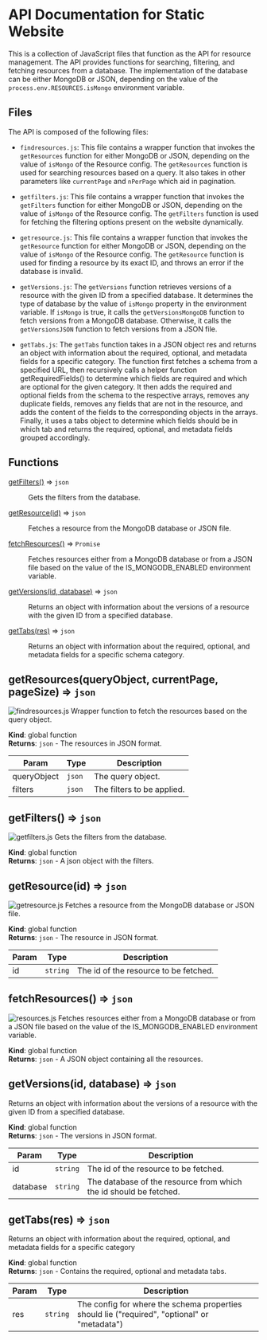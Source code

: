 # API Documentation for Static Website

This is a collection of JavaScript files that function as the API for resource management. The API provides functions for searching, filtering, and fetching resources from a database. The implementation of the database can be either MongoDB or JSON, depending on the value of the `process.env.RESOURCES.isMongo` environment variable.

## Files

The API is composed of the following files:

- `findresources.js`: This file contains a wrapper function that invokes the `getResources` function for either MongoDB or JSON, depending on the value of `isMongo` of the Resource config. The `getResources` function is used for searching resources based on a query. It also takes in other parameters like `currentPage` and `nPerPage` which aid in pagination.

- `getfilters.js`: This file contains a wrapper function that invokes the `getFilters` function for either MongoDB or JSON, depending on the value of `isMongo` of the Resource config. The `getFilters` function is used for fetching the filtering options present on the website dynamically.

- `getresource.js`: This file contains a wrapper function that invokes the `getResource` function for either MongoDB or JSON, depending on the value of `isMongo` of the Resource config. The `getResource` function is used for finding a resource by its exact ID, and throws an error if the database is invalid.

- `getVersions.js`: The `getVersions` function retrieves versions of a resource with the given ID from a specified database. It determines the type of database by the value of `isMongo` property in the environment variable. If `isMongo` is true, it calls the `getVersionsMongoDB` function to fetch versions from a MongoDB database. Otherwise, it calls the `getVersionsJSON` function to fetch versions from a JSON file.

- `getTabs.js`: The `getTabs` function takes in a JSON object res and returns an object with information about the required, optional, and metadata fields for a specific category. The function first fetches a schema from a specified URL, then recursively calls a helper function getRequiredFields() to determine which fields are required and which are optional for the given category. It then adds the required and optional fields from the schema to the respective arrays, removes any duplicate fields, removes any fields that are not in the resource, and adds the content of the fields to the corresponding objects in the arrays. Finally, it uses a tabs object to determine which fields should be in which tab and returns the required, optional, and metadata fields grouped accordingly.

## Functions

<dl>
<dt><a href="#getFilters">getFilters()</a> ⇒ <code>json</code></dt>
<dd><p>Gets the filters from the database.</p>
</dd>
<dt><a href="#getResource">getResource(id)</a> ⇒ <code>json</code></dt>
<dd><p>Fetches a resource from the MongoDB database or JSON file.</p>
</dd>
<dt><a href="#fetchResources">fetchResources()</a> ⇒ <code>Promise</code></dt>
<dd><p>Fetches resources either from a MongoDB database or from a JSON file based on the value of the IS_MONGODB_ENABLED environment variable.</p>
</dd>
<dt><a href="#getVersions">getVersions(id, database)</a> ⇒ <code>json</code></dt>
<dd><p>Returns an object with information about the versions of a resource with the given ID from a specified database.</p>
</dd>
<dt><a href="#getTabs">getTabs(res)</a> ⇒ <code>json</code></dt>
<dd><p>Returns an object with information about the required, optional, and metadata fields for a specific schema category.</p>
</dd>
</dl>

<a name="getResources"></a>

## getResources(queryObject, currentPage, pageSize) ⇒ <code>json</code>
![findresources.js](./docs/findresources.svg)
Wrapper function to fetch the resources based on the query object.

**Kind**: global function </br>
**Returns**: <code>json</code> - The resources in JSON format.</br>

| Param | Type | Description |
| --- | --- | --- |
| queryObject | <code>json</code> | The query object. |
| filters | <code>json</code> | The filters to be applied. |

<a name="getFilters"></a>

## getFilters() ⇒ <code>json</code>
![getfilters.js](./docs/getfilters.svg)
Gets the filters from the database.

**Kind**: global function </br>
**Returns**: <code>json</code> - A json object with the filters. </br>
<a name="getResource"></a>

## getResource(id) ⇒ <code>json</code>
![getresource.js](./docs/getresource.svg)
Fetches a resource from the MongoDB database or JSON file.

**Kind**: global function </br>
**Returns**: <code>json</code> - The resource in JSON format. </br>

| Param | Type | Description |
| --- | --- | --- |
| id | <code>string</code> | The id of the resource to be fetched. |

<a name="fetchResources"></a>

## fetchResources() ⇒ `json`
![resources.js](./docs/resources.svg)
Fetches resources either from a MongoDB database or from a JSON file based on the value of the IS_MONGODB_ENABLED environment variable.

**Kind**: global function </br>
**Returns**: <code>json</code> - A JSON object containing all the resources. </br>

<a name="getVersions"></a>

## getVersions(id, database) ⇒ <code>json</code>
Returns an object with information about the versions of a resource with the given ID from a specified database.

**Kind**: global function </br>
**Returns**: <code>json</code> - The versions in JSON format. </br>

| Param | Type | Description |
| --- | --- | --- |
| id | <code>string</code> | The id of the resource to be fetched. |
| database | <code>string</code> | The database of the resource from which the id should be fetched. |

<a name="getVersions"></a>

## getTabs(res) ⇒ <code>json</code>
Returns an object with information about the required, optional, and metadata fields for a specific category

**Kind**: global function </br>
**Returns**: <code>json</code> - Contains the required, optional and metadata tabs. </br>

| Param | Type | Description |
| --- | --- | --- |
| res | <code>string</code> | The config for where the schema properties should lie ("required", "optional" or "metadata") |
